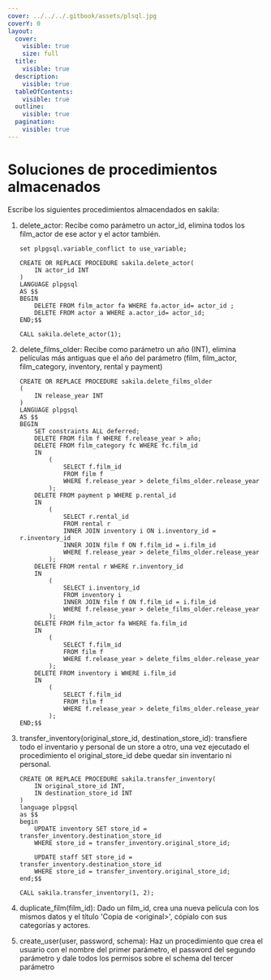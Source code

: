 ```yaml
---
cover: ../../../.gitbook/assets/plsql.jpg
coverY: 0
layout:
  cover:
    visible: true
    size: full
  title:
    visible: true
  description:
    visible: true
  tableOfContents:
    visible: true
  outline:
    visible: true
  pagination:
    visible: true
---
```


# Soluciones de procedimientos almacenados

Escribe los siguientes procedimientos almacendados en sakila:

1.  delete\_actor: Recibe como parámetro un actor\_id, elimina todos los film\_actor de ese actor y el actor también.

    ```plsql
    set plpgsql.variable_conflict to use_variable;

    CREATE OR REPLACE PROCEDURE sakila.delete_actor(
    	IN actor_id INT
    )
    LANGUAGE plpgsql
    AS $$
    BEGIN
      	DELETE FROM film_actor fa WHERE fa.actor_id= actor_id ;
      	DELETE FROM actor a WHERE a.actor_id= actor_id;
    END;$$

    CALL sakila.delete_actor(1);
    ```
2.  delete\_films\_older:  Recibe como parámetro un año (INT),  elimina películas más antiguas que el año del parámetro (film, film\_actor, film\_category, inventory, rental y payment)

    ```plsql
    CREATE OR REPLACE PROCEDURE sakila.delete_films_older
    (
    	IN release_year INT
    )
    LANGUAGE plpgsql
    AS $$
    BEGIN
    	SET constraints ALL deferred;
    	DELETE FROM film f WHERE f.release_year > año;
    	DELETE FROM film_category fc WHERE fc.film_id 
    	IN 
    		(
    			SELECT f.film_id
    			FROM film f
    			WHERE f.release_year > delete_films_older.release_year 
    		);
    	DELETE FROM payment p WHERE p.rental_id
    	IN 
    		(
    			SELECT r.rental_id
    			FROM rental r
    			INNER JOIN inventory i ON i.inventory_id = r.inventory_id
    			INNER JOIN film f ON f.film_id = i.film_id
    			WHERE f.release_year > delete_films_older.release_year
    		);
    	DELETE FROM rental r WHERE r.inventory_id
    	IN 
    		(
    			SELECT i.inventory_id
    			FROM inventory i
    			INNER JOIN film f ON f.film_id = i.film_id
    			WHERE f.release_year > delete_films_older.release_year
    		);
    	DELETE FROM film_actor fa WHERE fa.film_id
    	IN 
    		(
    			SELECT f.film_id
    			FROM film f
    			WHERE f.release_year > delete_films_older.release_year 
    		); 
    	DELETE FROM inventory i WHERE i.film_id
    	IN 
    		(
    			SELECT f.film_id
    			FROM film f 
    			WHERE f.release_year > delete_films_older.release_year
    		);
    END;$$
    ```
3.  transfer\_inventory(original\_store\_id, destination\_store\_id): transfiere todo el inventario y personal de un store a otro, una vez ejecutado el procedimiento el original\_store\_id debe quedar sin inventario ni personal.

    ```plsql
    CREATE OR REPLACE PROCEDURE sakila.transfer_inventory(
    	IN original_store_id INT,
    	IN destination_store_id INT
    )
    language plpgsql
    as $$
    begin
    	UPDATE inventory SET store_id = transfer_inventory.destination_store_id
    	WHERE store_id = transfer_inventory.original_store_id;

    	UPDATE staff SET store_id = transfer_inventory.destination_store_id
    	WHERE store_id = transfer_inventory.original_store_id;
    end;$$

    CALL sakila.transfer_inventory(1, 2);
    ```
4. duplicate\_film(film\_id): Dado un film\_id, crea una nueva película con los mismos datos y el título 'Copia de \<original>', cópialo con sus categorías y actores.
5. create\_user(user, password, schema): Haz un procedimiento que crea el usuario con el nombre del primer parámetro, el password del segundo parámetro y dale todos los permisos sobre el schema del tercer parámetro
